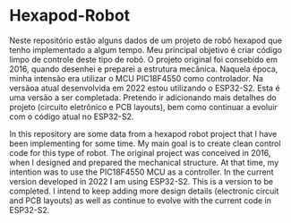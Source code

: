# Hexapod-Robot
Neste repositório estão alguns dados de um projeto de robô hexapod que tenho implementado a algum tempo. Meu principal objetivo é criar código limpo de controle deste tipo de robô. O projeto original foi consebido em 2016, quando desenhei e preparei a estrutura mecânica. Naquela época, minha intensão era utilizar o MCU PIC18F4550 como controlador. Na versãoa atual desenvolvida em 2022 estou utilizando o ESP32-S2. Esta é uma versão a ser completada. Pretendo ir adicionando mais detalhes do projeto (circuito eletrônico e PCB layouts), bem como continuar a evoluir com o código atual no ESP32-S2.

In this repository are some data from a hexapod robot project that I have been implementing for some time. My main goal is to create clean control code for this type of robot. The original project was conceived in 2016, when I designed and prepared the mechanical structure. At that time, my intention was to use the PIC18F4550 MCU as a controller. In the current version developed in 2022 I am using ESP32-S2. This is a version to be completed. I intend to keep adding more design details (electronic circuit and PCB layouts) as well as continue to evolve with the current code in ESP32-S2.
